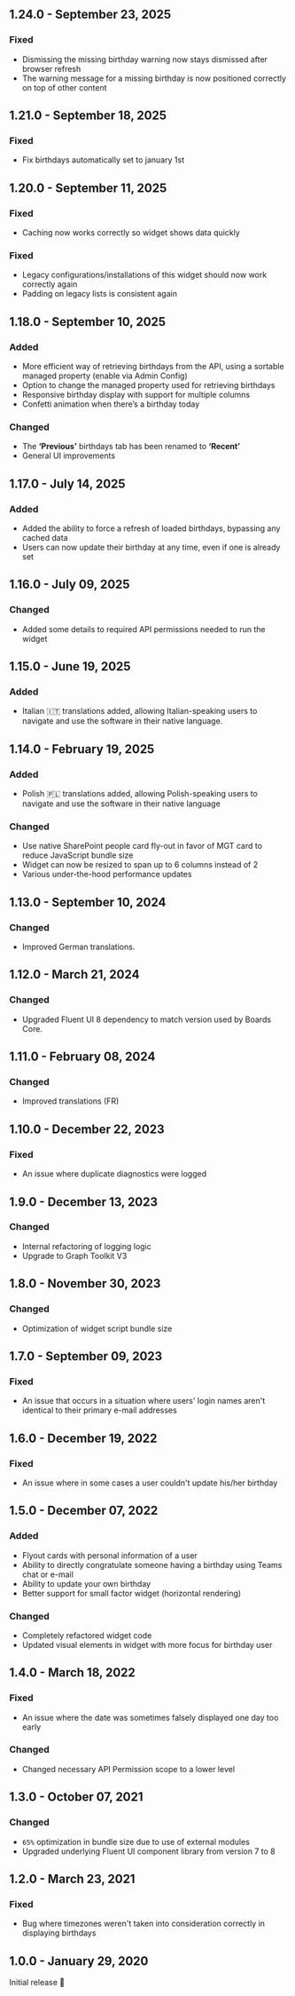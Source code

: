## 1.24.0 - September 23, 2025

### Fixed
- Dismissing the missing birthday warning now stays dismissed after browser refresh
- The warning message for a missing birthday is now positioned correctly on top of other content

## 1.21.0 - September 18, 2025

### Fixed
- Fix birthdays automatically set to january 1st

## 1.20.0 - September 11, 2025

### Fixed
- Caching now works correctly so widget shows data quickly

### Fixed
- Legacy configurations/installations of this widget should now work correctly again
- Padding on legacy lists is consistent again

## 1.18.0 - September 10, 2025

### Added
- More efficient way of retrieving birthdays from the API, using a sortable managed property (enable via Admin Config)  
- Option to change the managed property used for retrieving birthdays
- Responsive birthday display with support for multiple columns
- Confetti animation when there’s a birthday today

### Changed
- The **‘Previous’** birthdays tab has been renamed to **‘Recent’**
- General UI improvements


## 1.17.0 - July 14, 2025

### Added
- Added the ability to force a refresh of loaded birthdays, bypassing any cached data
- Users can now update their birthday at any time, even if one is already set

## 1.16.0 - July 09, 2025

### Changed
- Added some details to required API permissions needed to run the widget

## 1.15.0 - June 19, 2025

### Added
- Italian 🇮🇹 translations added, allowing Italian-speaking users to navigate and use the software in their native language.

## 1.14.0 - February 19, 2025

### Added
- Polish 🇵🇱 translations added, allowing Polish-speaking users to navigate and use the software in their native language

### Changed
- Use native SharePoint people card fly-out in favor of MGT card to reduce JavaScript bundle size
- Widget can now be resized to span up to 6 columns instead of 2
- Various under-the-hood performance updates 

## 1.13.0 - September 10, 2024

### Changed
- Improved German translations.

## 1.12.0 - March 21, 2024

### Changed
- Upgraded Fluent UI 8 dependency to match version used by Boards Core.

## 1.11.0 - February 08, 2024

### Changed
- Improved translations (FR)

## 1.10.0 - December 22, 2023

### Fixed
- An issue where duplicate diagnostics were logged

## 1.9.0 - December 13, 2023

### Changed
- Internal refactoring of logging logic
- Upgrade to Graph Toolkit V3

## 1.8.0 - November 30, 2023

### Changed
- Optimization of widget script bundle size

## 1.7.0 - September 09, 2023

### Fixed
- An issue that occurs in a situation where users&#x27; login names aren&#x27;t identical to their primary e-mail addresses

## 1.6.0 - December 19, 2022

### Fixed
- An issue where in some cases a user couldn&#x27;t update his/her birthday

## 1.5.0 - December 07, 2022

### Added
- Flyout cards with personal information of a user
- Ability to directly congratulate someone having a birthday using Teams chat or e-mail
- Ability to update your own birthday
- Better support for small factor widget (horizontal rendering)

### Changed
- Completely refactored widget code
- Updated visual elements in widget with more focus for birthday user

## 1.4.0 - March 18, 2022

### Fixed
- An issue where the date was sometimes falsely displayed one day too early

### Changed
- Changed necessary API Permission scope to a lower level

## 1.3.0 - October 07, 2021

### Changed
- `65%` optimization in bundle size due to use of external modules
- Upgraded underlying Fluent UI component library from version 7 to 8

## 1.2.0 - March 23, 2021

### Fixed
- Bug where timezones weren&#x27;t taken into consideration correctly in displaying birthdays

## 1.0.0 - January 29, 2020
Initial release 🚀